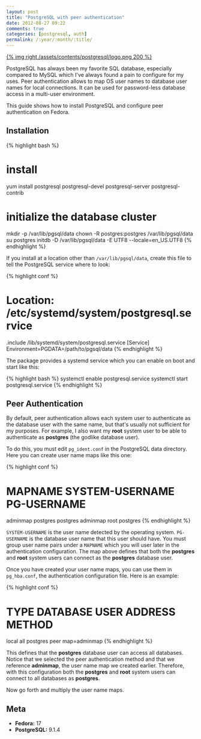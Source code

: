 ```yaml
---
layout: post
title: "PostgreSQL with peer authentication"
date: 2012-08-27 09:22
comments: true
categories: [postgresql, auth]
permalink: /:year/:month/:title/
---
```


[{% img right /assets/contents/postgresql/logo.png 200 %}](http://www.postgresql.org)

PostgreSQL has always been my favorite SQL database, especially compared to
MySQL which I've always found a pain to configure for my uses. Peer
authentication allows to map OS user names to database user names for local
connections. It can be used for password-less database access in a multi-user
environment.

This guide shows how to install PostgreSQL and configure peer authentication on
Fedora.

<!--more-->

## Installation

{% highlight bash %}
# install
yum install postgresql postgresql-devel postgresql-server postgresql-contrib

# initialize the database cluster
mkdir -p /var/lib/pgsql/data
chown -R postgres:postgres /var/lib/pgsql/data
su postgres
    initdb -D /var/lib/pgsql/data -E UTF8 --locale=en_US.UTF8
{% endhighlight %}

If you install at a location other than `/var/lib/pgsql/data`, create this file
to tell the PostgreSQL service where to look:

{% highlight conf %}
# Location: /etc/systemd/system/postgresql.service

.include /lib/systemd/system/postgresql.service
[Service]
Environment=PGDATA=/path/to/pgsql/data
{% endhighlight %}

The package provides a systemd service which you can enable on boot and start
like this:

{% highlight bash %}
systemctl enable postgresql.service
systemctl start postgresql.service
{% endhighlight %}

## Peer Authentication

By default, peer authentication allows each system user to authenticate as the
database user with the same name, but that's usually not sufficient for my
purposes. For example, I also want my **root** system user to be able to
authenticate as **postgres** (the godlike database user).

To do this, you must edit `pg_ident.conf` in the PostgreSQL data directory. Here
you can create user name maps like this one:

{% highlight conf %}
# MAPNAME    SYSTEM-USERNAME  PG-USERNAME
  adminmap   postgres         postgres
  adminmap   root             postgres
{% endhighlight %}

`SYSTEM-USERNAME` is the user name detected by the operating system.
`PG-USERNAME` is the database user name that this user should have. You must
group user name pairs under a `MAPNAME` which you will user later in the
authentication configuration. The map above defines that both the **postgres**
and **root** system users can connect as the **postgres** database user.

Once you have created your user name maps, you can use them in `pg_hba.conf`,
the authentication configuration file. Here is an example:

{% highlight conf %}
# TYPE    DATABASE   USER       ADDRESS   METHOD
  local   all        postgres             peer     map=adminmap
{% endhighlight %}

This defines that the **postgres** database user can access all databases.
Notice that we selected the peer authentication method and that we reference
**adminmap**, the user name map we created earlier. Therefore, with this
configuration both the **postgres** and **root** system users can connect to all
databases as **postgres**.

Now go forth and multiply the user name maps.

## Meta

* **Fedora:** 17
* **PostgreSQL:** 9.1.4
